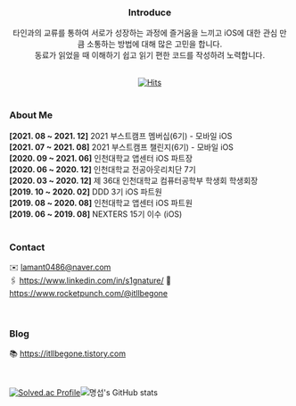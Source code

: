 <div align="center">
  
### Introduce<br>
타인과의 교류를 통하여 서로가 성장하는 과정에 즐거움을 느끼고 iOS에 대한 관심 만큼 소통하는 방법에 대해 많은 고민을 합니다.<br>
동료가 읽었을 때 이해하기 쉽고 읽기 편한 코드를 작성하려 노력합니다.


  <br>[![Hits](https://hits.seeyoufarm.com/api/count/incr/badge.svg?url=https%3A%2F%2Fgithub.com%2Fs1gnature&count_bg=%23FF8484&title_bg=%23555555&icon=&icon_color=%23E7E7E7&title=Welcome%21&edge_flat=false)](https://hits.seeyoufarm.com)<br><br>
  
</div>


  
### About Me<br>
**[2021. 08 ~ 2021. 12]** 2021 부스트캠프 멤버십(6기) - 모바일 iOS<br>
**[2021. 07 ~ 2021. 08]** 2021 부스트캠프 챌린지(6기) - 모바일 iOS<br>
**[2020. 09 ~ 2021. 06]** 인천대학교 앱센터 iOS 파트장<br>
**[2020. 06 ~ 2020. 12]** 인천대학교 전공아웃리치단 7기<br>
**[2020. 03 ~ 2020. 12]** 제 36대 인천대학교 컴퓨터공학부 학생회 학생회장<br>
**[2019. 10 ~ 2020. 02]** DDD 3기 iOS 파트원<br>
**[2019. 08 ~ 2020. 08]** 인천대학교 앱센터 iOS 파트원<br>
**[2019. 06 ~ 2019. 08]** NEXTERS 15기 이수 (iOS)<br>
<br>



  
### Contact<br>
✉️ lamant0486@naver.com<br>
🖇️ https://www.linkedin.com/in/s1gnature/
🚀 https://www.rocketpunch.com/@itllbegone<br>

<br>
  
  
### Blog<Br>
📚 https://itllbegone.tistory.com

<br>
  




[![Solved.ac Profile](http://mazassumnida.wtf/api/v2/generate_badge?boj=shin0486)](https://solved.ac/shin0486/)![명섭's GitHub stats](https://github-readme-stats.vercel.app/api?username=s1gnature&hide=issues&count_private=true&show_icons=true&theme=buefy&include_all_commits=true)

<!--
[![Top Langs](https://github-readme-stats.vercel.app/api/top-langs/?username=s1gnature&layout=compact)](https://github.com/anuraghazra/github-readme-stats)
-->
            

